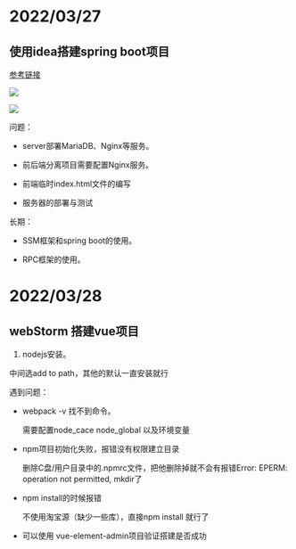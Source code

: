 # 2022/03/27

## 使用idea搭建spring boot项目

[参考链接](https://www.cnblogs.com/ohuo/p/12232527.html)


![](../../../../Desktop/1.png)

![](../../../../Desktop/2.png)

问题：
* server部署MariaDB、Nginx等服务。

* 前后端分离项目需要配置Nginx服务。

* 前端临时index.html文件的编写

* 服务器的部署与测试


长期：

* SSM框架和spring boot的使用。

* RPC框架的使用。

# 2022/03/28

## webStorm 搭建vue项目

1. nodejs安装。

中间选add to path，其他的默认一直安装就行

遇到问题：

* webpack -v 找不到命令。

    需要配置node_cace node_global 以及环境变量

* npm项目初始化失败，报错没有权限建立目录

  删除C盘/用户目录中的.npmrc文件，把他删除掉就不会有报错Error: EPERM: operation not permitted, mkdir了

* npm install的时候报错

    不使用淘宝源（缺少一些库），直接npm install 就行了

* 可以使用 vue-element-admin项目验证搭建是否成功